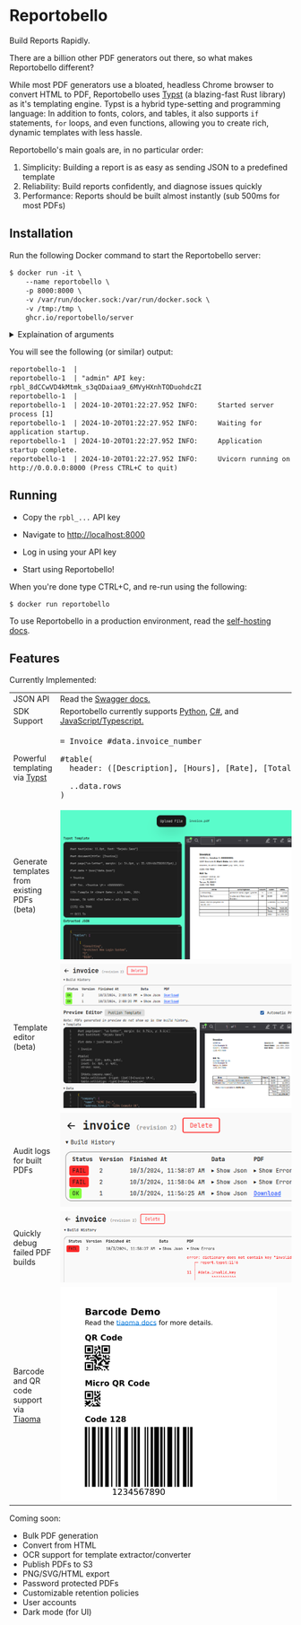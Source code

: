 # Reportobello

Build Reports Rapidly.

There are a billion other PDF generators out there, so what makes Reportobello different?

While most PDF generators use a bloated, headless Chrome browser to convert HTML to PDF,
Reportobello uses [Typst](https://typst.app) (a blazing-fast Rust library) as it's templating engine.
Typst is a hybrid type-setting and programming language:
In addition to fonts, colors, and tables, it also supports `if` statements, `for` loops, and even functions,
allowing you to create rich, dynamic templates with less hassle.

Reportobello's main goals are, in no particular order:

1. Simplicity: Building a report is as easy as sending JSON to a predefined template
2. Reliability: Build reports confidently, and diagnose issues quickly
3. Performance: Reports should be built almost instantly (sub 500ms for most PDFs)

## Installation

Run the following Docker command to start the Reportobello server:

```
$ docker run -it \
    --name reportobello \
    -p 8000:8000 \
    -v /var/run/docker.sock:/var/run/docker.sock \
    -v /tmp:/tmp \
    ghcr.io/reportobello/server
```

<details>
    <summary>Explaination of arguments</summary>

* `-it`: Run in an interactive terminal, needed to properly show color.
* `-p`: Expose Reportobello on port 8000.
* `-v`: This mounts the host Docker socket into the container. This allows Reportobello to spin-off containers during PDF generation/extraction.

</details>

You will see the following (or similar) output:

```
reportobello-1  |
reportobello-1  | "admin" API key: rpbl_8dCCwVD4kMtmk_s3qODaiaa9_6MVyHXnhTODuohdcZI
reportobello-1  |
reportobello-1  | 2024-10-20T01:22:27.952 INFO:     Started server process [1]
reportobello-1  | 2024-10-20T01:22:27.952 INFO:     Waiting for application startup.
reportobello-1  | 2024-10-20T01:22:27.952 INFO:     Application startup complete.
reportobello-1  | 2024-10-20T01:22:27.952 INFO:     Uvicorn running on http://0.0.0.0:8000 (Press CTRL+C to quit)
```

## Running

* Copy the `rpbl_...` API key

* Navigate to [http://localhost:8000]()

* Log in using your API key

* Start using Reportobello!

When you're done type CTRL+C, and re-run using the following:

```
$ docker run reportobello
```

To use Reportobello in a production environment, read the [self-hosting docs](https://reportobello.com/docs/self-hosting.html).

## Features

Currently Implemented:

<table>
  <tr>
    <td>JSON API</td>
    <td>Read the <a href="https://reportobello.com/swagger">Swagger docs.</a></td>
  </tr>
  <tr>
    <td>SDK Support</td>
    <td>Reportobello currently supports <a href="https://reportobello.com/docs/libraries/python.html">Python</a>, <a href="https://reportobello.com/docs/libraries/csharp.html">C#</a>, and <a href="https://reportobello.com/docs/libraries/typescript.html">JavaScript/Typescript.</a></td>
  </tr>
  <tr>
    <td>Powerful templating via <a href="https://typst.app/docs/reference">Typst</a></td>
    <td><pre lang="typst">= Invoice #data.invoice_number&#10;&#10;#table(&#10;  header: ([Description], [Hours], [Rate], [Total]),&#10;&#10;  ..data.rows&#10;)</pre>
    </td>
  </tr>
  <tr>
    <td>Generate templates from existing PDFs (beta)</td>
    <td><img alt="Extract template from existing PDF" src="./docs/img/extract-example.png" /></td>
  </tr>
  <tr>
    <td>Template editor (beta)</td>
    <td><img alt="Typst PDF editor example" src="./docs/img/editor.png" /></td>
  </tr>
  <tr>
    <td>Audit logs for built PDFs</td>
    <td><img alt="Audit log example" src="./docs/img/audit-logs.png" /></td>
  </tr>
  <tr>
    <td>Quickly debug failed PDF builds</td>
    <td><img alt="Audit log example" src="./docs/img/debug-error.png" /></td>
  </tr>
  <tr>
    <td>Barcode and QR code support via <a href="https://typst.app/universe/package/tiaoma">Tiaoma</a></td>
    <td><img alt="Audit log example" src="./docs/img/barcode-example.png" /></td>
  </tr>
</table>

Coming soon:

* Bulk PDF generation
* Convert from HTML
* OCR support for template extractor/converter
* Publish PDFs to S3
* PNG/SVG/HTML export
* Password protected PDFs
* Customizable retention policies
* User accounts
* Dark mode (for UI)
